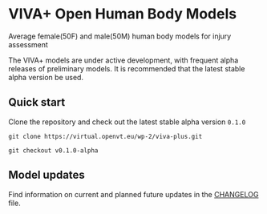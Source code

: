 # VIVA+ Open Human Body Models

Average female(50F) and male(50M) human body models for injury assessment

The VIVA+ models are under active development, with frequent alpha releases of preliminary models. It is recommended that the latest stable alpha version be used.

## Quick start

Clone the repository and check out the latest stable alpha version `0.1.0`

```
git clone https://virtual.openvt.eu/wp-2/viva-plus.git

git checkout v0.1.0-alpha
```

## Model updates

Find information on current and planned future updates in the [CHANGELOG](CHANGELOG.md) file.
